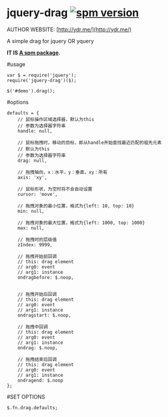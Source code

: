# jquery-drag [![spm version](http://spmjs.io/badge/jquery-drag)](http://spmjs.io/package/jquery-drag)
AUTHOR WEBSITE: [http://ydr.me/](http://ydr.me/)

A simple drag for jquery OR yquery

__IT IS [A spm package](http://spmjs.io/package/jquery-drag).__




#usage
```
var $ = require('jquery');
require('jquery-drag')($);

$('#demo').drag();
```



#options
````
defaults = {
    // 鼠标操作区域选择器，默认为this
    // 参数为选择器字符串
    handle: null,

    // 鼠标拖拽时，移动的目标，即从handle开始查找最近匹配的祖先元素
    // 默认为this
    // 参数为选择器字符串
    drag: null,

    // 拖拽轴向，x：水平，y：垂直，xy：所有
    axis: 'xy',

    // 鼠标形状，为空时将不会自动设置
    cursor: 'move',

    // 拖拽对象的最小位置，格式为{left: 10, top: 10}
    min: null,

    // 拖拽对象的最大位置，格式为{left: 1000, top: 1000}
    max: null,

    // 拖拽时的层级值
    zIndex: 9999,

    // 拖拽开始前回调
    // this: drag element
    // arg0: event
    // arg1: instance
    ondragbefore: $.noop,


    // 拖拽开始后回调
    // this: drag element
    // arg0: event
    // arg1: instance
    ondragstart: $.noop,

    // 拖拽中回调
    // this: drag element
    // arg0: event
    // arg1: instance
    ondrag: $.noop,

    // 拖拽结束后回调
    // this: drag element
    // arg0: event
    // arg1: instance
    ondragend: $.noop
};
````



#SET OPTIONS
```
$.fn.drag.defaults;
```
